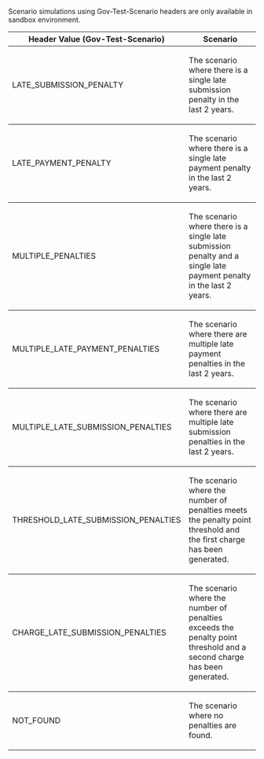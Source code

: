<p>Scenario simulations using Gov-Test-Scenario headers are only available in sandbox environment.</p>
<table>
    <thead>
        <tr>
            <th>Header Value (Gov-Test-Scenario)</th>
            <th>Scenario</th>
        </tr>
    </thead>
    <tbody>
        <tr>
            <td><p>LATE_SUBMISSION_PENALTY</p></td>
            <td><p>The scenario where there is a single late submission penalty in the last 2 years.</p></td>
        </tr> 
    </tbody>
    </thead>
    <tbody>
        <tr>
            <td><p>LATE_PAYMENT_PENALTY</p></td>
            <td><p>The scenario where there is a single late payment penalty in the last 2 years.</p></td>
        </tr> 
    </tbody>
    <tbody>
        <tr>
            <td><p>MULTIPLE_PENALTIES</p></td>
            <td><p>The scenario where there is a single late submission penalty and a single late payment penalty in the last 2 years.</p></td>
        </tr> 
    </tbody>
    <tbody>
        <tr>
            <td><p>MULTIPLE_LATE_PAYMENT_PENALTIES</p></td>
            <td><p>The scenario where there are multiple late payment penalties in the last 2 years.</p></td>
        </tr> 
    </tbody>
    <tbody>
        <tr>
            <td><p>MULTIPLE_LATE_SUBMISSION_PENALTIES</p></td>
            <td><p>The scenario where there are multiple late submission penalties in the last 2 years.</p></td>
        </tr> 
    </tbody>
    <tbody>
        <tr>
            <td><p>THRESHOLD_LATE_SUBMISSION_PENALTIES</p></td>
            <td><p>The scenario where the number of penalties meets the penalty point threshold and the first charge has been generated.</p></td>
        </tr> 
    </tbody>
    <tbody>
        <tr>
            <td><p>CHARGE_LATE_SUBMISSION_PENALTIES</p></td>
            <td><p>The scenario where the number of penalties exceeds the penalty point threshold and a second charge has been generated.</p></td>
        </tr> 
    </tbody>
    <tbody>
        <tr>
            <td><p>NOT_FOUND</p></td>
            <td><p>The scenario where no penalties are found.</p></td>
        </tr> 
    </tbody>
</table>
